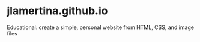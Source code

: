 # jlamertina.github.io
Educational: create a simple, personal website from HTML, CSS, and image files
